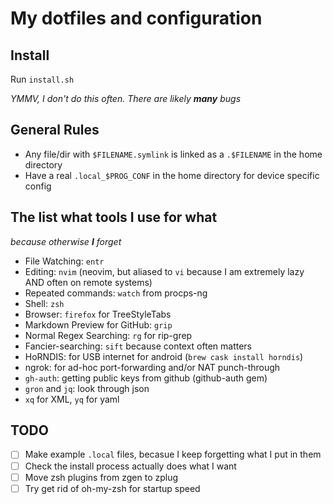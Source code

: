 # My dotfiles and configuration

## Install
Run `install.sh`

_YMMV, I don't do this often.  There are likely **many** bugs_

## General Rules

* Any file/dir with `$FILENAME.symlink` is linked as a `.$FILENAME` in the home directory
* Have a real `.local_$PROG_CONF` in the home directory for device specific config

## The list what tools I use for what

_because otherwise **I** forget_

* File Watching: `entr`
* Editing: `nvim` (neovim, but aliased to `vi` because I am extremely lazy AND often on remote systems)
* Repeated commands: `watch` from procps-ng
* Shell: `zsh`
* Browser: `firefox` for TreeStyleTabs
* Markdown Preview for GitHub: `grip`
* Normal Regex Searching: `rg` for rip-grep
* Fancier-searching: `sift` because context often matters
* HoRNDIS: for USB internet for android (`brew cask install horndis`)
* ngrok: for ad-hoc port-forwarding and/or NAT punch-through
* `gh-auth`: getting public keys from github (github-auth gem)
* `gron` and `jq`: look through json
* `xq` for XML, `yq` for yaml


## TODO
* [ ] Make example `.local` files, becasue I keep forgetting what I put in them
* [ ] Check the install process actually does what I want
* [ ] Move zsh plugins from zgen to zplug
* [ ] Try get rid of oh-my-zsh for startup speed
